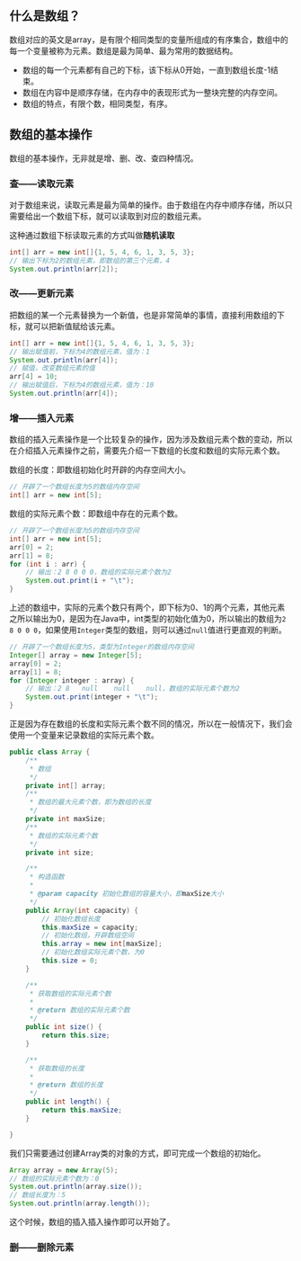 ## 什么是数组？

数组对应的英文是array，是有限个相同类型的变量所组成的有序集合，数组中的每一个变量被称为元素。数组是最为简单、最为常用的数据结构。

- 数组的每一个元素都有自己的下标，该下标从0开始，一直到数组长度-1结束。
- 数组在内容中是顺序存储，在内存中的表现形式为一整块完整的内存空间。
- 数组的特点，有限个数，相同类型，有序。

## 数组的基本操作

数组的基本操作，无非就是增、删、改、查四种情况。

### 查——读取元素

对于数组来说，读取元素是最为简单的操作。由于数组在内存中顺序存储，所以只需要给出一个数组下标，就可以读取到对应的数组元素。

这种通过数组下标读取元素的方式叫做**随机读取**

```java
int[] arr = new int[]{1, 5, 4, 6, 1, 3, 5, 3};
// 输出下标为2的数组元素，即数组的第三个元素，4
System.out.println(arr[2]);
```

### 改——更新元素

把数组的某一个元素替换为一个新值，也是非常简单的事情，直接利用数组的下标，就可以把新值赋给该元素。

```java
int[] arr = new int[]{1, 5, 4, 6, 1, 3, 5, 3};
// 输出赋值前，下标为4的数组元素，值为：1
System.out.println(arr[4]);
// 赋值，改变数组元素的值
arr[4] = 10;
// 输出赋值后，下标为4的数组元素，值为：10
System.out.println(arr[4]);
```

### 增——插入元素

数组的插入元素操作是一个比较复杂的操作，因为涉及数组元素个数的变动，所以在介绍插入元素操作之前，需要先介绍一下数组的长度和数组的实际元素个数。

数组的长度：即数组初始化时开辟的内存空间大小。
```java
// 开辟了一个数组长度为5的数组内存空间
int[] arr = new int[5];
```

数组的实际元素个数：即数组中存在的元素个数。
```java
// 开辟了一个数组长度为5的数组内存空间
int[] arr = new int[5];
arr[0] = 2;
arr[1] = 8;
for (int i : arr) {
    // 输出：2 8 0 0 0，数组的实际元素个数为2
    System.out.print(i + "\t");
}
```
上述的数组中，实际的元素个数只有两个，即下标为0、1的两个元素，其他元素之所以输出为0，是因为在Java中，int类型的初始化值为0，所以输出的数组为`2 8 0 0 0`，如果使用`Integer`类型的数组，则可以通过`null`值进行更直观的判断。
```java
// 开辟了一个数组长度为5，类型为Integer的数组内存空间
Integer[] array = new Integer[5];
array[0] = 2;
array[1] = 8;
for (Integer integer : array) {
    // 输出：2	8	null	null	null，数组的实际元素个数为2
    System.out.print(integer + "\t");
}
```

正是因为存在数组的长度和实际元素个数不同的情况，所以在一般情况下，我们会使用一个变量来记录数组的实际元素个数。

```java
public class Array {
    /**
     * 数组
     */
    private int[] array;
    /**
     * 数组的最大元素个数，即为数组的长度
     */
    private int maxSize;
    /**
     * 数组的实际元素个数
     */
    private int size;

    /**
     * 构造函数
     *
     * @param capacity 初始化数组的容量大小，即maxSize大小
     */
    public Array(int capacity) {
        // 初始化数组长度
        this.maxSize = capacity;
        // 初始化数组，开辟数组空间
        this.array = new int[maxSize];
        // 初始化数组实际元素个数，为0
        this.size = 0;
    }

    /**
     * 获取数组的实际元素个数
     *
     * @return 数组的实际元素个数
     */
    public int size() {
        return this.size;
    }

    /**
     * 获取数组的长度
     *
     * @return 数组的长度
     */
    public int length() {
        return this.maxSize;
    }

}
```

我们只需要通过创建Array类的对象的方式，即可完成一个数组的初始化。

```java
Array array = new Array(5);
// 数组的实际元素个数为：0
System.out.println(array.size());
// 数组长度为：5
System.out.println(array.length());
```

这个时候，数组的插入插入操作即可以开始了。



### 删——删除元素

